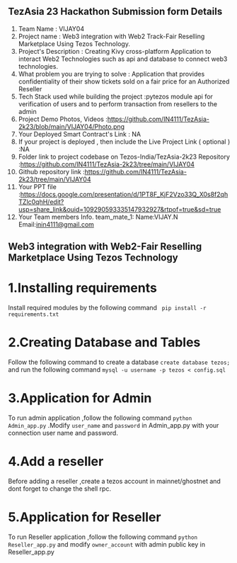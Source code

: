 ## TezAsia 23 Hackathon Submission form Details


1. Team Name : VIJAY04
2. Project name : Web3 integration with Web2 Track-Fair Reselling Marketplace Using Tezos Technology.
3. Project's Description : Creating Kivy cross-platform Application to interact Web2 Technologies such as api and database to connect web3 technologies.
4. What problem you are trying to solve : Application that provides confidentiality of their show tickets sold on a fair price for an Authorized Reseller
5. Tech Stack used while building the project :pytezos module api for verification of users and to perform transaction from resellers to the admin
6. Project Demo Photos, Videos :https://github.com/IN4111/TezAsia-2k23/blob/main/VIJAY04/Photo.png
7. Your Deployed Smart Contract's Link : NA
8. If your project is deployed , then include the Live Project Link ( optional ) :NA
9. Folder link to project codebase on Tezos-India/TezAsia-2k23 Repository :https://github.com/IN4111/TezAsia-2k23/tree/main/VIJAY04
10. Github repository link :https://github.com/IN4111/TezAsia-2k23/tree/main/VIJAY04
11. Your PPT file  :https://docs.google.com/presentation/d/1PT8F_KjF2Vzo33Q_X0s8f2qhTZlc0qhH/edit?usp=share_link&ouid=109290593335147932927&rtpof=true&sd=true
12. Your Team members Info.
        team_mate_1:
        Name:VIJAY.N
        Email:inin4111@gmail.com

## Web3 integration with Web2-Fair Reselling Marketplace Using Tezos Technology
# 1.Installing requirements
  Install required modules by the following command
  ``` pip install -r requirements.txt```
# 2.Creating Database and Tables
  Follow the following command to create a database
  ```create database tezos;```
  and run the following command
  ```mysql -u username -p tezos < config.sql```
# 3.Application for Admin
  To run admin application ,follow the following command ```python Admin_app.py``` .Modify ```user_name``` and ```password```
  in Admin_app.py with your connection user name and password.
# 4.Add a reseller
  Before adding a reseller ,create a tezos account in mainnet/ghostnet and dont forget to change the shell rpc.
# 5.Application for Reseller
  To run Reseller application ,follow the following command ```python Reseller_app.py``` and modify ```owner_account``` with admin public key in Reseller_app.py
  
